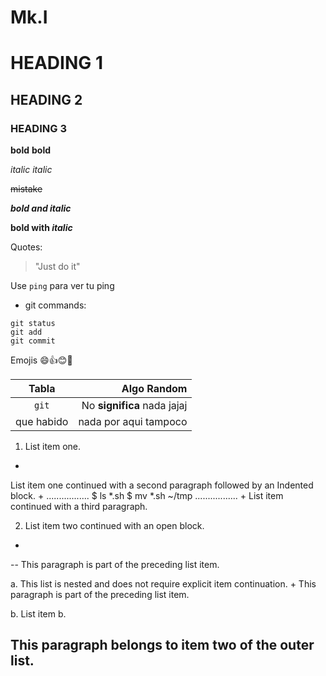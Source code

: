 # Mk.I
# HEADING 1
## HEADING 2
### HEADING 3
__bold__ **bold** 

_italic_ *italic*

~~mistake~~

***bold and italic***

**bold with _italic_**

Quotes:

> "Just do it"

Use `ping` para ver tu ping

- git commands:
````
git status
git add
git commit
````

Emojis :smile::+1::blush::poop:

| Tabla | Algo Random |
| :---: | ---: |
| ```git```| No **significa** nada jajaj |
| que habido | nada por aqui tampoco |

1. List item one.
+
List item one continued with a second paragraph followed by an
Indented block.
+
.................
$ ls *.sh
$ mv *.sh ~/tmp
.................
+
List item continued with a third paragraph.

2. List item two continued with an open block.
+
--
This paragraph is part of the preceding list item.

a. This list is nested and does not require explicit item
continuation.
+
This paragraph is part of the preceding list item.

b. List item b.

This paragraph belongs to item two of the outer list.
--
